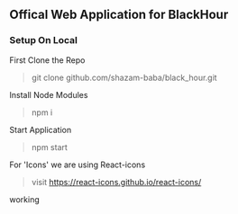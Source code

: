 ## Offical Web Application for BlackHour

### Setup On Local

First Clone the Repo

> git clone github.com/shazam-baba/black_hour.git

Install Node Modules

> npm i

Start Application

> npm start

For 'Icons' we are using React-icons

> visit https://react-icons.github.io/react-icons/

working